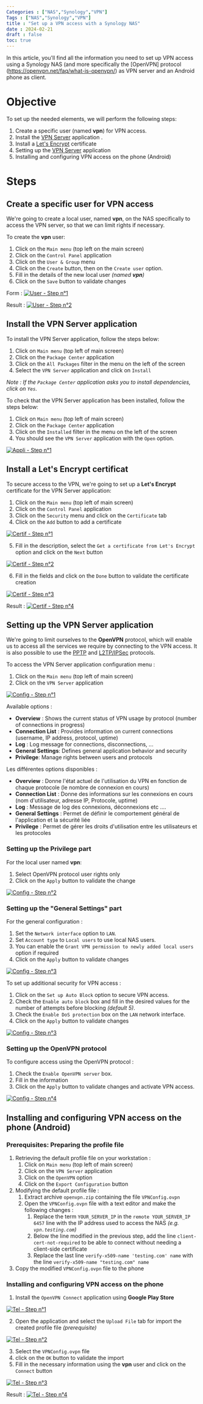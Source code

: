 ```yaml
---
Categories : ["NAS","Synology","VPN"]
Tags : ["NAS","Synology","VPN"]
title : "Set up a VPN access with a Synology NAS"
date : 2024-02-21
draft : false
toc: true
---
```


In this article, you'll find all the information you need to set up VPN access using a Synology NAS (and more specifically the [OpenVPN] protocol (https://openvpn.net/faq/what-is-openvpn/) as VPN server and an Android phone as client.

 <!--more-->

# Objective

To set up the needed elements, we will perform the following steps:
1. Create a specific user (named **vpn**) for VPN access.
2. Install the [VPN Server](https://www.synology.com/fr-fr/dsm/packages/VPNCenter) application .
3. Install a [Let's Encrypt](https://letsencrypt.org/) certificate
4. Setting up the [VPN Server](https://www.synology.com/fr-fr/dsm/packages/VPNCenter) application
5. Installing and configuring VPN access on the phone (Android)

# Steps

## Create a specific user for VPN access

We're going to create a local user, named **vpn**, on the NAS specifically to access the VPN server, so that we can limit rights if necessary.

To create the **vpn** user:
1. Click on the `Main menu` (top left on the main screen)
2. Click on the `Control Panel` application
3. Click on the `User & Group` menu
4. Click on the `Create` button, then on the `Create user` option.
5. Fill in the details of the new local user _(named **vpn**)_
6. Click on the `Save` button to validate changes

Form :
[![User - Step n°1](/blog/web/20240221_nas_synology_vpn_server_01.png)](/blog/web/20240221_nas_synology_vpn_server_01.png)

Result :
[![User - Step n°2](/blog/web/20240221_nas_synology_vpn_server_02.png)](/blog/web/20240221_nas_synology_vpn_server_02.png)


## Install the **VPN Server** application

To install the VPN Server application, follow the steps below:
1. Click on `Main menu` (top left of main screen)
2. Click on the `Package Center` application
3. Click on the `All Packages` filter in the menu on the left of the screen
4. Select the `VPN Server` application and click on `Install`

_Note : If the `Package Center` application asks you to install dependencies, click on `Yes`._

To check that the VPN Server application has been installed, follow the steps below:
1. Click on `Main menu` (top left of main screen)
2. Click on the `Package Center` application
3. Click on the `Installed` filter in the menu on the left of the screen
4. You should see the `VPN Server` application with the `Open` option.

[![Appli - Step n°1](/blog/web/20240221_nas_synology_vpn_server_03.png)](/blog/web/20240221_nas_synology_vpn_server_03.png)


## Install a **Let's Encrypt** certificat

To secure access to the VPN, we're going to set up a **Let's Encrypt** certificate for the VPN Server application:
1. Click on the `Main menu` (top left of main screen)
2. Click on the `Control Panel` application
3. Click on the `Security` menu and click on the `Certificate` tab
4. Click on the `Add` button to add a certificate

[![Certif - Step n°1](/blog/web/20240221_nas_synology_vpn_server_04.png)](/blog/web/20240221_nas_synology_vpn_server_04.png)

5. Fill in the description, select the `Get a certificate from Let's Encrypt`  option and click on the `Next` button

[![Certif - Step n°2](/blog/web/20240221_nas_synology_vpn_server_05.png)](/blog/web/20240221_nas_synology_vpn_server_05.png)

6. Fill in the fields and click on the `Done` button to validate the certificate creation

[![Certif - Step n°3](/blog/web/20240221_nas_synology_vpn_server_06.png)](/blog/web/20240221_nas_synology_vpn_server_06.png)


Result : 
[![Certif - Step n°4](/blog/web/20240221_nas_synology_vpn_server_07.png)](/blog/web/20240221_nas_synology_vpn_server_07.png)


## Setting up the **VPN Server** application

We're going to limit ourselves to the **OpenVPN** protocol, which will enable us to access all the services we require by connecting to the VPN access. 
It is also possible to use the [PPTP](https://fr.wikipedia.org/wiki/Point-to-Point_Tunneling_Protocol) and [L2TP/IPSec](https://fr.wikipedia.org/wiki/Layer_2_Tunneling_Protocol) protocols.

To access the VPN Server application configuration menu : 
1. Click on the `Main menu` (top left of main screen)
2. Click on the `VPN Server` application

[![Config - Step n°1](/blog/web/20240221_nas_synology_vpn_server_08.png)](/blog/web/20240221_nas_synology_vpn_server_08.png)

Available options :
- **Overview** : Shows the current status of VPN usage by protocol (number of connections in progress)
- **Connection List** : Provides information on current connections (username, IP address, protocol, uptime)
- **Log** : Log message for connections, disconnections, ...
- **General Settings**: Defines general application behavior and security
- **Privilege**: Manage rights between users and protocols



Les différentes options disponibles :
- **Overview** : Donne l'état actuel de l'utilisation du VPN en fonction de chaque protocole (le nombre de connexion en cours)
- **Connection List** : Donne des informations sur les connexions en cours (nom d'utilisateur, adresse IP, Protocole, uptime)
- **Log** : Message de log des connexions, déconnexions etc ....
- **General Settings** : Permet de définir le comportement général de l'application et la sécurité liée
- **Privilege** : Permet de gérer les droits d'utilisation entre les utilisateurs et les protocoles


### Setting up the **Privilege** part

For the local user named **vpn**:
1. Select OpenVPN protocol user rights only
2. Click on the `Apply` button to validate the change

[![Config - Step n°2](/blog/web/20240221_nas_synology_vpn_server_09.png)](/blog/web/20240221_nas_synology_vpn_server_09.png)


### Setting up the "General Settings" part

For the general configuration : 
1. Set the `Network interface` option to `LAN`.
2. Set `Account type` to `Local users` to use local NAS users.
3. You can enable the `Grant VPN permission to newly added local users` option if required
4. Click on the `Apply` button to validate changes

[![Config - Step n°3](/blog/web/20240221_nas_synology_vpn_server_10.png)](/blog/web/20240221_nas_synology_vpn_server_10.png)

To set up additional security for VPN access :
1. Click on the `Set up Auto Block` option to secure VPN access.
2. Check the `Enable auto block` box and fill in the desired values for the number of attempts before blocking _(default 5)_.
3. Check the `Enable DoS protection` box on the `LAN` network interface. 
4. Click on the `Apply` button to validate changes

[![Config - Step n°3](/blog/web/20240221_nas_synology_vpn_server_11.png)](/blog/web/20240221_nas_synology_vpn_server_11.png)


### Setting up the OpenVPN protocol

To configure access using the OpenVPN protocol :
1. Check the `Enable OpenVPN server` box.
3. Fill in the information
4. Click on the `Apply` button to validate changes and activate VPN access.

[![Config - Step n°4](/blog/web/20240221_nas_synology_vpn_server_12.png)](/blog/web/20240221_nas_synology_vpn_server_12.png)


## Installing and configuring VPN access on the phone (Android)

### Prerequisites: Preparing the profile file
1. Retrieving the default profile file on your workstation : 
    1. Click on `Main menu` (top left of main screen)
    2. Click on the `VPN Server` application
    3. Click on the `OpenVPN` option
    4. Click on the `Export Configuration` button
2. Modifying the default profile file :
    1. Extract archive `openvpn.zip` containing the file `VPNConfig.ovpn`
    2. Open the `VPNConfig.ovpn` file with a text editor and make the following changes :
        1. Replace the term `YOUR_SERVER_IP` in the `remote YOUR_SERVER_IP 6457` line with the IP address used to access the NAS _(e.g. `vpn.testing.com`)_
        2. Below the line modified in the previous step, add the line `client-cert-not-required` to be able to connect without needing a client-side certificate
        3. Replace the last line `verify-x509-name 'testing.com' name` with the line `verify-x509-name "testing.com" name`
3. Copy the modified `VPNConfig.ovpn` file to the phone



### Installing and configuring VPN access on the phone

1. Install the `OpenVPN Connect` application using **Google Play Store**

[![Tel - Step n°1](/blog/web/20240221_nas_synology_vpn_server_13.png)](/blog/web/20240221_nas_synology_vpn_server_13.png)

2. Open the application and select the `Upload File` tab for import the created profile file _(prerequisite)_

[![Tel - Step n°2](/blog/web/20240221_nas_synology_vpn_server_14.png)](/blog/web/20240221_nas_synology_vpn_server_14.png)

3. Select the `VPNConfig.ovpn` file
4. click on the `OK` button to validate the import
5. Fill in the necessary information using the **vpn** user and click on the `Connect` button

[![Tel - Step n°3](/blog/web/20240221_nas_synology_vpn_server_15.png)](/blog/web/20240221_nas_synology_vpn_server_15.png)

Result : 
[![Tel - Step n°4](/blog/web/20240221_nas_synology_vpn_server_16.png)](/blog/web/20240221_nas_synology_vpn_server_16.png)






